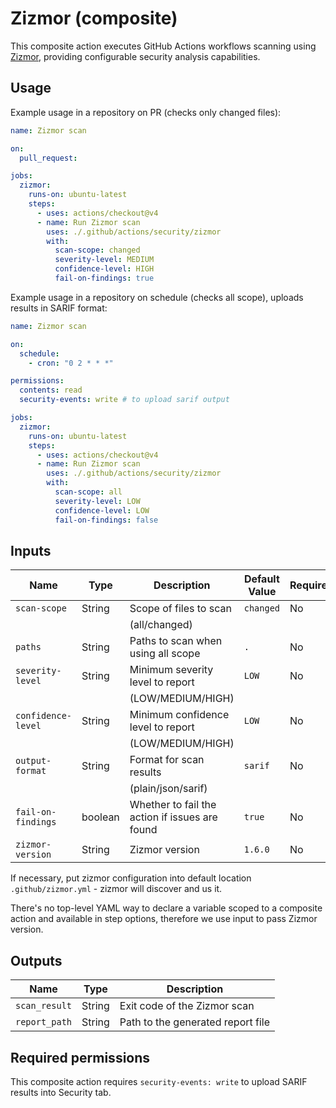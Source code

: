 # Zizmor (composite)

This composite action executes GitHub Actions workflows scanning using
[Zizmor](https://github.com/woodruffw/zizmor),
providing configurable security analysis capabilities.

## Usage

Example usage in a repository on PR (checks only changed files):

```yaml
name: Zizmor scan

on:
  pull_request:

jobs:
  zizmor:
    runs-on: ubuntu-latest
    steps:
      - uses: actions/checkout@v4
      - name: Run Zizmor scan
        uses: ./.github/actions/security/zizmor
        with:
          scan-scope: changed
          severity-level: MEDIUM
          confidence-level: HIGH
          fail-on-findings: true
```

Example usage in a repository on schedule (checks all scope),
uploads results in SARIF format:

```yaml
name: Zizmor scan

on:
  schedule:
    - cron: "0 2 * * *"

permissions:
  contents: read
  security-events: write # to upload sarif output

jobs:
  zizmor:
    runs-on: ubuntu-latest
    steps:
      - uses: actions/checkout@v4
      - name: Run Zizmor scan
        uses: ./.github/actions/security/zizmor
        with:
          scan-scope: all
          severity-level: LOW
          confidence-level: LOW
          fail-on-findings: false
```
<!-- markdownlint-disable MD013 -->

## Inputs

| Name               | Type    | Description                                      | Default Value | Required |
| ------------------ | ------- | ------------------------------------------------ | ------------- | -------- |
| `scan-scope`       | String  | Scope of files to scan                           | `changed`     | No       |
|                    |         | (all/changed)                                    |               |          |
| `paths`            | String  | Paths to scan when using all scope               | `.`           | No       |
| `severity-level`   | String  | Minimum severity level to report                 | `LOW`         | No       |
|                    |         | (LOW/MEDIUM/HIGH)                                |               |          |
| `confidence-level` | String  | Minimum confidence level to report               | `LOW`         | No       |
|                    |         | (LOW/MEDIUM/HIGH)                                |               |          |
| `output-format`    | String  | Format for scan results                          | `sarif`       | No       |
|                    |         | (plain/json/sarif)                               |               |          |
| `fail-on-findings` | boolean | Whether to fail the action if issues are found   | `true`        | No       |
| `zizmor-version`   | String  | Zizmor version                                   | `1.6.0`       | No       |

<!-- markdownlint-enable MD013 -->

If necessary, put zizmor configuration into default
location `.github/zizmor.yml` - zizmor will discover and us it.

There's no top-level YAML way to declare a variable scoped to a composite
action and available in step options,
therefore we use input to pass Zizmor version.

## Outputs

| Name          | Type   | Description                       |
| ------------- | ------ | --------------------------------- |
| `scan_result` | String | Exit code of the Zizmor scan      |
| `report_path` | String | Path to the generated report file |

## Required permissions

This composite action requires `security-events: write`
to upload SARIF results into Security tab.
